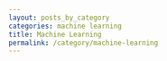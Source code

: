 ```yaml
---
layout: posts_by_category
categories: machine learning
title: Machine Learning
permalink: /category/machine-learning
---
```

